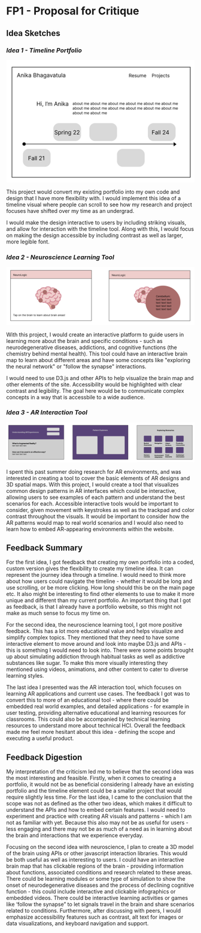 


# **FP1 \- Proposal for Critique**

## Idea Sketches

### *Idea 1 - Timeline Portfolio*

![Timeline Portfolio](images/sketch-1.png)


This project would convert my existing portfolio into my own code and design that
I have more flexibility with. I would implement this idea of a timeline visual 
where people can scroll to see how my research and project focuses have shifted
over my time as an undergrad. 

I would make the design interactive to users by including striking visuals, and 
allow for interaction with the timeline tool. Along with this, I would focus on 
making the design accessible by including contrast as well as larger, more legible
font. 


### *Idea 2 - Neuroscience Learning Tool*

![Neuroscience Learning Tool](images/sketch-2.png)

With this project, I would create an interactive platform to guide users in learning
more about the brain and specific conditions - such as neurodegenerative diseases,
addictions, and cognitive functions (the chemistry behind mental health). 
This tool could have an interactive brain map to learn about different areas
and have some concepts like "exploring the neural network" or "follow the synapse" 
interactions. 

I would need to use D3.js and other APIs to help visualize the brain map and other 
elements of the site. Accessibility would be highlighted with clear contrast and 
legibility. The goal here would be to communicate complex concepts in a way that 
is accessbile to a wide audience. 


### *Idea 3 - AR Interaction Tool*

![AR Learning Tool](images/sketch-3.png)

I spent this past summer doing research for AR environments, and was interested in 
creating a tool to cover the basic elements of AR designs and 3D spatial maps. 
With this project, I would create a tool that visualizes common design patterns 
in AR interfaces which could be interactive, allowing users to see examples of each pattern
and understand the best scenarios for each. Accessible interactive tools would 
be important to consider, given movement with keystrokes as well as the trackpad
and color contrast throughout the visuals.  It would be important to consider 
how the AR patterns would map to real world scenarios and I would also need to learn 
how to embed AR-appearing environments within the website. 



## Feedback Summary

For the first idea, I got feedback that creating my own portfolio into a coded, custom version gives the flexibility to create my timeline idea. It can represent the journey idea through a timeline. I would need to think more about how users could navigate the timeline - whether it would be long and use scrolling, or be more clicking. How long should this be on the main page etc. It also might be interesting to find other elements to use to make it more unique and different than my current portfolio. An important thing that I got as feedback, is that I already have a portfolio website, so this might not make as much sense to focus my time on. 

For the second idea, the neuroscience learning tool, I got more positive feedback. This has a lot more educational value and helps visualize and simplify complex topics. They mentioned that they need to have some interactive element to move around and look into maybe D3.js and APIs - this is something I would need to look into. There were some points brought up about simulating addiction through habitual tasks as well as addictive substances like sugar. To make this more visually interesting they mentioned using videos, animations, and other content to cater to diverse learning styles. 

The last idea I presented was the AR interaction tool, which focuses on learning AR applications and current use cases. The feedback I got was to convert this to more of an educational tool - where there could be embedded real world examples, and detailed applications - for example in user testing, providing alternative educational and learning resources for classrooms. This could also be accompanied by technical learning resources to understand more about technical HCI. Overall the feedback made me feel more hesitant about this idea - defining the scope and executing a useful product. 


## Feedback Digestion

My interpretation of the criticism led me to believe that the second idea was the most interesting and feasible. Firstly, when it comes to creating a portfolio, it would not be as beneficial considering I already have an existing portfolio and the timeline element could be a smaller project that would require slightly less time. For the last idea, I came to the conclusion that the scope was not as defined as the other two ideas, which makes it difficult to understand the APIs and how to embed certain features. I would need to experiment and practice with creating AR visuals and patterns - which I am not as familiar with yet. Because this also may not be as useful for users - less engaging and there may not be as much of a need as in learning about the brain and interactions that we experience everyday.  

Focusing on the second idea with neuroscience, I plan to create a 3D model of the brain using APIs or other javascript interaction libraries. This would be both useful as well as interesting to users. I could have an interactive brain map that has clickable regions of the brain - providing information about functions, associated conditions and research related to these areas. 
There could be learning modules or some type of simulation to show the onset of neurodegenerative diseases and the process of declining cognitive function - this could include interactive and clickable infographics or embedded videos. There could be interactive learning activities or games like ‘follow the synapse” to let signals travel in the brain and share scenarios related to conditions. Furthermore, after discussing with peers, I would emphasize accessibility features such as contrast, alt text for images or data visualizations, and keyboard navigation and support. 
